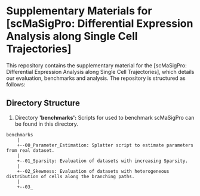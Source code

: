 # Supplementary Materials for [scMaSigPro: Differential Expression Analysis along Single Cell Trajectories]

This repository contains the supplementary material for the [scMaSigPro: Differential Expression Analysis along Single Cell Trajectories], which details our evaluation, benchmarks and analysis. The repository is structured as follows:

## Directory Structure
1. Directory __'benchmarks':__ Scripts for used to benchmark scMaSigPro can be found in this directory.
```
benchmarks
    |
    +--00_Parameter_Estimation: Splatter script to estimate parameters from real dataset.
    |
    +--01_Sparsity: Evaluation of datasets with increasing Sparsity.
    |
    +--02_Skewness: Evaluation of datasets with heterogeneous distribution of cells along the branching paths.
    |
    +--03_
```
